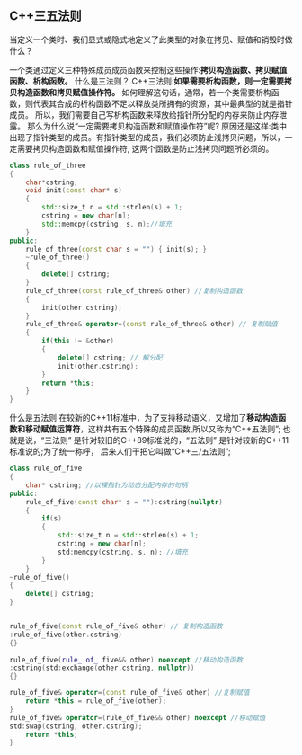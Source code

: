 ## C++三五法则

当定义一个类时、我们显式或隐式地定义了此类型的对象在拷见、赋值和销毁时做什么？

一个类通过定义三种特殊成员成员函数来控制这些操作:**拷贝构造函数、拷贝赋值函数、析构函数。**
什么是三法则？
C++三法则:**如果需要析构函数，则一定需要拷贝构造函数和拷贝赋值操作符。**
如何理解这句话，通常，若一个类需要析构函数，则代表其合成的析构函数不足以释放类所拥有的资源，其中最典型的就是指针成员。
所以，我们需要自己写析构函数来释放给指针所分配的内存来防止内存泄露。
那么为什么说“一定需要拷贝构造函数和赋值操作符”呢?
原因还是这样:类中出现了指针类型的成员。有指针类型的成员，我们必须防止浅拷贝问题，所以，一定需要拷贝构造函数和赋值操作符,
这两个函数是防止浅拷贝问题所必须的。

```c++
class rule_of_three
{
    char*cstring;
    void init(const char* s)
    {
        std::size_t n = std::strlen(s) + 1;
        cstring = new char[n];
        std::memcpy(cstring, s, n);//填充
    }
public:
    rule_of_three(const char s = "") { init(s); }
    ~rule_of_three()
    {
    	delete[] cstring; 
    }
    rule_of_three(const rule_of_three& other) //复制构造函数
    {
    	init(other.cstring);
    }
    rule_of_three& operator=(const rule_of_three& other) // 复制赋值
    {
        if(this != &other) 
        {
            delete[] cstring; // 解分配
            init(other.cstring);
        }
        return *this;
    }
}
```

什么是五法则
在较新的C++11标准中，为了支持移动语义，又增加了**移动构造函数和移动赋值运算符**，这样共有五个特殊的成员函数,所以又称为“C++五法则”;
也就是说，“三法则” 是针对较旧的C++89标准说的，“五法则” 是针对较新的C++11标准说的;为了统一称呼， 后来人们干把它叫做“C++三/五法则”;

```c++
class rule_of_five
{
	char* cstring; //以裸指针为动态分配内存的句柄
public:
    rule_of_five(const char* s = ""):cstring(nullptr)
    {
        if(s) 
        {
            std::size_t n = std::strlen(s) + 1;
            cstring = new char[n];
            std:memcpy(cstring, s, n); //填充
        }
    }
~rule_of_five()
{
    delete[] cstring;
}


rule_of_five(const rule_of_five& other) // 复制构造函数
:rule_of_five(other.cstring)
{}
    
rule_of_five(rule_ of_ five&& other) noexcept //移动构造函数
:cstring(std:exchange(other.cstring, nullptr))
{}

rule_of_five& operator=(const rule_of_five& other) //复制赋值
	return *this = rule_of_five(other);
}
rule_of_five& operator=(rule_of_five&& other) noexcept //移动赋值
std:swap(cstring, other.cstring);
	return *this;
}

```

